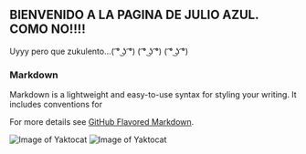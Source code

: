 ## BIENVENIDO A LA PAGINA DE JULIO AZUL. COMO NO!!!!

Uyyy pero que zukulento...( ͡° ͜ʖ ͡°)   ( ͡° ͜ʖ ͡°)    ( ͡° ͜ʖ ͡°)

### Markdown

Markdown is a lightweight and easy-to-use syntax for styling your writing. It includes conventions for

For more details see [GitHub Flavored Markdown](https://guides.github.com/features/mastering-markdown/).

![Image of Yaktocat](https://raw.githubusercontent.com/DarkReitor/hello-word/master/Licht_542419.jpg)
![Image of Yaktocat](https://raw.githubusercontent.com/DarkReitor/hello-word/master/DSC_1191-1.jpg)

